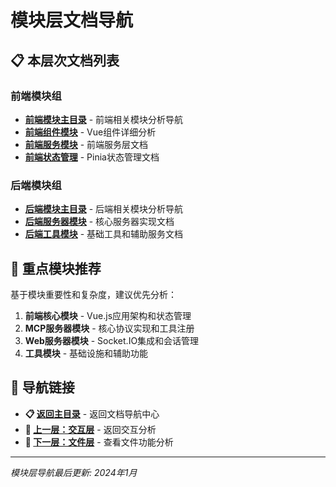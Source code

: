 # 模块层文档导航

## 📋 本层次文档列表

### 前端模块组
- **[前端模块主目录](./前端模块/index.md)** - 前端相关模块分析导航
- **[前端组件模块](./前端模块/组件/index.md)** - Vue组件详细分析
- **[前端服务模块](./前端模块/服务/index.md)** - 前端服务层文档
- **[前端状态管理](./前端模块/状态管理/index.md)** - Pinia状态管理文档

### 后端模块组
- **[后端模块主目录](./后端模块/index.md)** - 后端相关模块分析导航
- **[后端服务器模块](./后端模块/服务器/index.md)** - 核心服务器实现文档
- **[后端工具模块](./后端模块/工具/index.md)** - 基础工具和辅助服务文档

## 🎯 重点模块推荐

基于模块重要性和复杂度，建议优先分析：
1. **前端核心模块** - Vue.js应用架构和状态管理
2. **MCP服务器模块** - 核心协议实现和工具注册
3. **Web服务器模块** - Socket.IO集成和会话管理
4. **工具模块** - 基础设施和辅助功能

## 🧭 导航链接

- **📋 [返回主目录](../README.md)** - 返回文档导航中心
- **🔄 [上一层：交互层](../交互层/index.md)** - 返回交互分析
- **📁 [下一层：文件层](../文件层/index.md)** - 查看文件功能分析

---

*模块层导航最后更新: 2024年1月* 